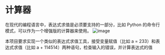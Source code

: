 # 计算器
在现代的编程语言中，表达式求值是必须要支持的一部分，比如 Python 的命令行模式，可以作为一个增强版的计算器来使用。
![image](https://github.com/Misayaas/Calculator/assets/113764876/ab7a53f0-26db-406c-9070-921075fd6641)

本项目要求实现一个类似的表达式求值工具，接受变量赋值（比如 a = 233）和表达式求值（比如 a + 114514）两种语句，检查输入的错误，并计算表达式的值
